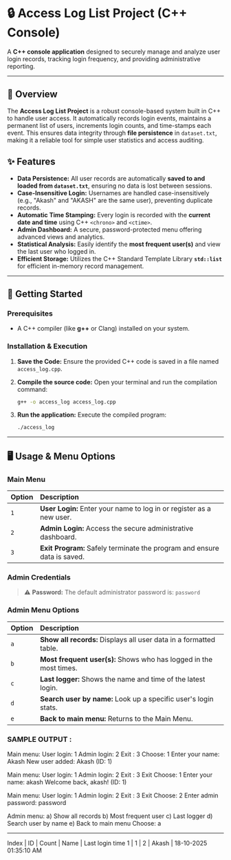 # 🔒 Access Log List Project (C++ Console)

A **C++ console application** designed to securely manage and analyze user login records, tracking login frequency, and providing administrative reporting.

---

## 🎯 Overview

The **Access Log List Project** is a robust console-based system built in C++ to handle user access. It automatically records login events, maintains a permanent list of users, increments login counts, and time-stamps each event. This ensures data integrity through **file persistence** in `dataset.txt`, making it a reliable tool for simple user statistics and access auditing.

## ✨ Features

* **Data Persistence:** All user records are automatically **saved to and loaded from `dataset.txt`**, ensuring no data is lost between sessions.
* **Case-Insensitive Login:** Usernames are handled case-insensitively (e.g., "Akash" and "AKASH" are the same user), preventing duplicate records.
* **Automatic Time Stamping:** Every login is recorded with the **current date and time** using C++ `<chrono>` and `<ctime>`.
* **Admin Dashboard:** A secure, password-protected menu offering advanced views and analytics.
* **Statistical Analysis:** Easily identify the **most frequent user(s)** and view the last user who logged in.
* **Efficient Storage:** Utilizes the C++ Standard Template Library **`std::list`** for efficient in-memory record management.

---

## 🚀 Getting Started

### Prerequisites

* A C++ compiler (like **g++** or Clang) installed on your system.

### Installation & Execution

1.  **Save the Code:** Ensure the provided C++ code is saved in a file named `access_log.cpp`.

2.  **Compile the source code:** Open your terminal and run the compilation command:
    ```bash
    g++ -o access_log access_log.cpp
    ```

3.  **Run the application:** Execute the compiled program:
    ```bash
    ./access_log
    ```

---

## 🖥️ Usage & Menu Options

### Main Menu

| Option | Description |
| :----- | :------------------------------------------- |
| `1`    | **User Login:** Enter your name to log in or register as a new user. |
| `2`    | **Admin Login:** Access the secure administrative dashboard. |
| `3`    | **Exit Program:** Safely terminate the program and ensure data is saved. |

### Admin Credentials

> ⚠️ **Password:** The default administrator password is: `password`

### Admin Menu Options

| Option | Description |
| :----- | :--------------------------------------------- |
| `a`    | **Show all records:** Displays all user data in a formatted table. |
| `b`    | **Most frequent user(s):** Shows who has logged in the most times. |
| `c`    | **Last logger:** Shows the name and time of the latest login. |
| `d`    | **Search user by name:** Look up a specific user's login stats. |
| `e`    | **Back to main menu:** Returns to the Main Menu. |


### SAMPLE OUTPUT :

Main menu:
User login: 1
Admin login: 2 
Exit : 3
Choose: 1 
Enter your name: Akash New user added: Akash (ID: 1)

Main menu:
User login: 1
Admin login: 2 
Exit : 3
Exit Choose: 1 
Enter your name: akash Welcome back, akash! (ID: 1)

Main menu:
User login: 1
Admin login: 2 
Exit : 3
Exit Choose: 2 
Enter admin password: password

Admin menu:
a) Show all records 
b) Most frequent user
c) Last logger 
d) Search user by name
e) Back to main menu 
Choose: a

---------------------------------------------------
Index  | ID  |  Count  |   Name    |      Last login time
1      |  1  |   2     |  Akash    |   18-10-2025 01:35:10 AM
